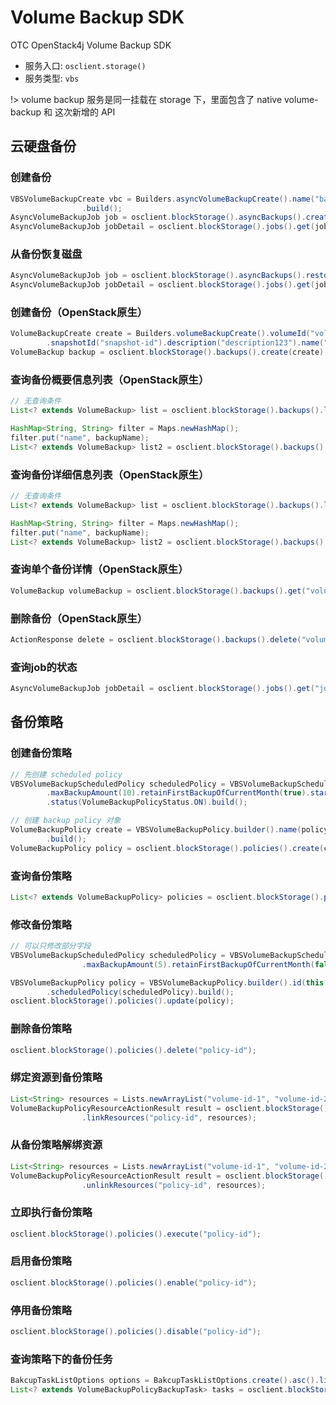 # Volume Backup SDK

OTC OpenStack4j Volume Backup SDK
- 服务入口: `osclient.storage()`
- 服务类型: `vbs`

!> volume backup 服务是同一挂载在 storage 下，里面包含了 native volume-backup 和 这次新增的 API

## 云硬盘备份
### 创建备份

```java
VBSVolumeBackupCreate vbc = Builders.asyncVolumeBackupCreate().name("backup-name").volumeId("volume-id")
				.build();
AsyncVolumeBackupJob job = osclient.blockStorage().asyncBackups().create(vbc);
AsyncVolumeBackupJob jobDetail = osclient.blockStorage().jobs().get(job.getId())
```

### 从备份恢复磁盘
```java
AsyncVolumeBackupJob job = osclient.blockStorage().asyncBackups().restore("volume-backup-id", "volume-id");
AsyncVolumeBackupJob jobDetail = osclient.blockStorage().jobs().get(job.getId());
```

### 创建备份（OpenStack原生）
```java
VolumeBackupCreate create = Builders.volumeBackupCreate().volumeId("volume-id").container("container123")
		.snapshotId("snapshot-id").description("description123").name("").incremental(false).build();
VolumeBackup backup = osclient.blockStorage().backups().create(create);
```

### 查询备份概要信息列表（OpenStack原生）
```java
// 无查询条件
List<? extends VolumeBackup> list = osclient.blockStorage().backups().list(false);

HashMap<String, String> filter = Maps.newHashMap();
filter.put("name", backupName);
List<? extends VolumeBackup> list2 = osclient.blockStorage().backups().list(false, filter);
```

### 查询备份详细信息列表（OpenStack原生）
```java
// 无查询条件
List<? extends VolumeBackup> list = osclient.blockStorage().backups().list(true);

HashMap<String, String> filter = Maps.newHashMap();
filter.put("name", backupName);
List<? extends VolumeBackup> list2 = osclient.blockStorage().backups().list(true, filter);
```

### 查询单个备份详情（OpenStack原生）
```java
VolumeBackup volumeBackup = osclient.blockStorage().backups().get("volume-backup-id");
```


### 删除备份（OpenStack原生）
```java
ActionResponse delete = osclient.blockStorage().backups().delete("volume-backup-id");
```

### 查询job的状态
```java
AsyncVolumeBackupJob jobDetail = osclient.blockStorage().jobs().get("job-id");
```

## 备份策略

### 创建备份策略
```java
// 先创建 scheduled policy
VBSVolumeBackupScheduledPolicy scheduledPolicy = VBSVolumeBackupScheduledPolicy.builder().frequency(10)
		.maxBackupAmount(10).retainFirstBackupOfCurrentMonth(true).startTime("01:00")
		.status(VolumeBackupPolicyStatus.ON).build();

// 创建 backup policy 对象
VolumeBackupPolicy create = VBSVolumeBackupPolicy.builder().name(policyName).scheduledPolicy(scheduledPolicy)
		.build();
VolumeBackupPolicy policy = osclient.blockStorage().policies().create(create);
```

### 查询备份策略
```java
List<? extends VolumeBackupPolicy> policies = osclient.blockStorage().policies().list();
```

### 修改备份策略
```java
// 可以只修改部分字段
VBSVolumeBackupScheduledPolicy scheduledPolicy = VBSVolumeBackupScheduledPolicy.builder().frequency(5)
				.maxBackupAmount(5).retainFirstBackupOfCurrentMonth(false).status(VolumeBackupPolicyStatus.OFF).build();

VBSVolumeBackupPolicy policy = VBSVolumeBackupPolicy.builder().id(this.policy.getId())
		.scheduledPolicy(scheduledPolicy).build();
osclient.blockStorage().policies().update(policy);
```

### 删除备份策略
```java
osclient.blockStorage().policies().delete("policy-id");
```

### 绑定资源到备份策略
```java
List<String> resources = Lists.newArrayList("volume-id-1", "volume-id-2");
VolumeBackupPolicyResourceActionResult result = osclient.blockStorage().policies()
				.linkResources("policy-id", resources);
```

### 从备份策略解绑资源
```java
List<String> resources = Lists.newArrayList("volume-id-1", "volume-id-2");
VolumeBackupPolicyResourceActionResult result = osclient.blockStorage().policies()
				.unlinkResources("policy-id", resources);
```

### 立即执行备份策略
```java
osclient.blockStorage().policies().execute("policy-id");
```

### 启用备份策略
```java
osclient.blockStorage().policies().enable("policy-id");
```

### 停用备份策略
```java
osclient.blockStorage().policies().disable("policy-id");
```

### 查询策略下的备份任务
```java
BakcupTaskListOptions options = BakcupTaskListOptions.create().asc().limit(10);
List<? extends VolumeBackupPolicyBackupTask> tasks = osclient.blockStorage().policies().tasks("policy-id", options);
```
